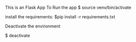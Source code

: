 This is an Flask App
To Run the app
$ source venv/bin/activate

install the requirements:
$pip install -r requirements.txt

Deactivate the environment

$ deactivate